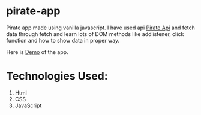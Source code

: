 # pirate-app

Pirate app made using vanilla javascript. I have used api [Pirate Api](https://funtranslations.com/pirate) and fetch data through fetch and learn lots of DOM methods like addlistener, click function and how to show data in proper way. 

Here is [Demo](https://pirate-js.netlify.app/) of the app.

# Technologies Used:
1) Html
2) CSS
3) JavaScript
